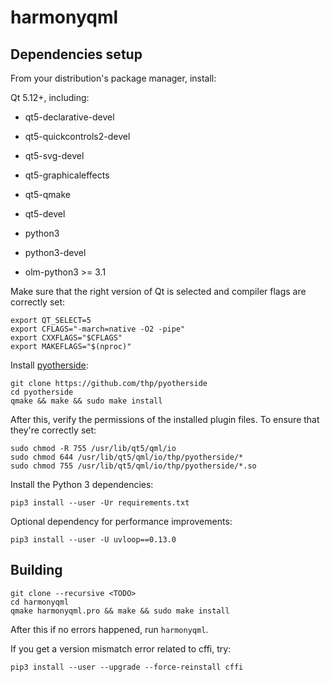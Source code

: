 # harmonyqml


## Dependencies setup

From your distribution's package manager, install:

Qt 5.12+, including:
- qt5-declarative-devel
- qt5-quickcontrols2-devel
- qt5-svg-devel
- qt5-graphicaleffects
- qt5-qmake
- qt5-devel

- python3
- python3-devel
- olm-python3 >= 3.1

Make sure that the right version of Qt is selected and compiler flags are
correctly set:

    export QT_SELECT=5
    export CFLAGS="-march=native -O2 -pipe"
    export CXXFLAGS="$CFLAGS"
    export MAKEFLAGS="$(nproc)"

Install [pyotherside](https://github.com/thp/pyotherside):

    git clone https://github.com/thp/pyotherside
    cd pyotherside
    qmake && make && sudo make install

After this, verify the permissions of the installed plugin files.
To ensure that they're correctly set:

    sudo chmod -R 755 /usr/lib/qt5/qml/io
    sudo chmod 644 /usr/lib/qt5/qml/io/thp/pyotherside/*
    sudo chmod 755 /usr/lib/qt5/qml/io/thp/pyotherside/*.so

Install the Python 3 dependencies:

    pip3 install --user -Ur requirements.txt

Optional dependency for performance improvements:

    pip3 install --user -U uvloop==0.13.0


## Building

    git clone --recursive <TODO>
    cd harmonyqml
    qmake harmonyqml.pro && make && sudo make install

After this if no errors happened, run `harmonyqml`.

If you get a version mismatch error related to cffi, try:

    pip3 install --user --upgrade --force-reinstall cffi

